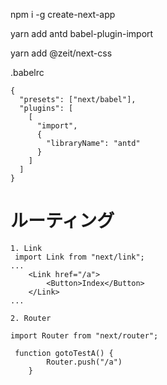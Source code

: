 npm i -g create-next-app

yarn add antd babel-plugin-import 

yarn add @zeit/next-css

.babelrc
```text
{
  "presets": ["next/babel"],
  "plugins": [
    [
      "import",
      {
        "libraryName": "antd"
      }
    ]
  ]
}
```

# ルーティング
```text
1. Link
 import Link from "next/link";
...
    <Link href="/a">
        <Button>Index</Button>
    </Link>
...

2. Router

import Router from "next/router";

 function gotoTestA() {
        Router.push("/a")
    }
```
